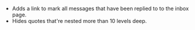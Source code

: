 * Adds a link to mark all messages that have been replied to to the inbox page.
* Hides quotes that're nested more than 10 levels deep.
